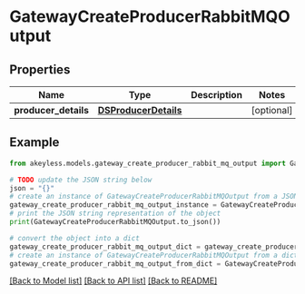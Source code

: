 # GatewayCreateProducerRabbitMQOutput


## Properties

Name | Type | Description | Notes
------------ | ------------- | ------------- | -------------
**producer_details** | [**DSProducerDetails**](DSProducerDetails.md) |  | [optional] 

## Example

```python
from akeyless.models.gateway_create_producer_rabbit_mq_output import GatewayCreateProducerRabbitMQOutput

# TODO update the JSON string below
json = "{}"
# create an instance of GatewayCreateProducerRabbitMQOutput from a JSON string
gateway_create_producer_rabbit_mq_output_instance = GatewayCreateProducerRabbitMQOutput.from_json(json)
# print the JSON string representation of the object
print(GatewayCreateProducerRabbitMQOutput.to_json())

# convert the object into a dict
gateway_create_producer_rabbit_mq_output_dict = gateway_create_producer_rabbit_mq_output_instance.to_dict()
# create an instance of GatewayCreateProducerRabbitMQOutput from a dict
gateway_create_producer_rabbit_mq_output_from_dict = GatewayCreateProducerRabbitMQOutput.from_dict(gateway_create_producer_rabbit_mq_output_dict)
```
[[Back to Model list]](../README.md#documentation-for-models) [[Back to API list]](../README.md#documentation-for-api-endpoints) [[Back to README]](../README.md)


